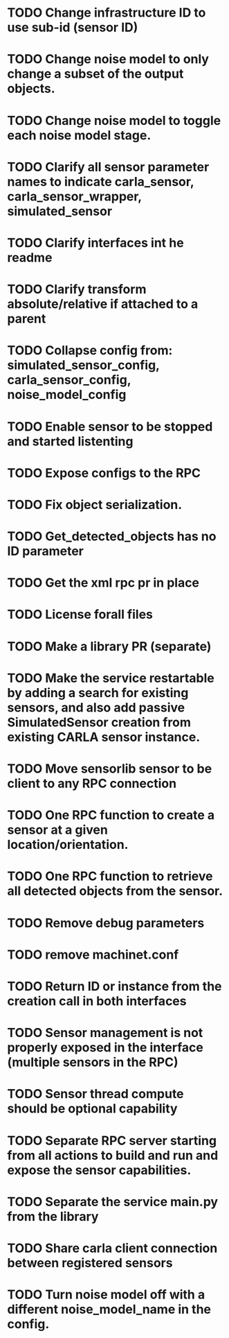 # TODO Change infrastructure ID to use sub-id (sensor ID)
# TODO Change noise model to only change a subset of the output objects.
# TODO Change noise model to toggle each noise model stage.
# TODO Clarify all sensor parameter names to indicate carla_sensor, carla_sensor_wrapper, simulated_sensor
# TODO Clarify interfaces int he readme
# TODO Clarify transform absolute/relative if attached to a parent
# TODO Collapse config from: simulated_sensor_config, carla_sensor_config, noise_model_config
# TODO Enable sensor to be stopped and started listenting
# TODO Expose configs to the RPC
# TODO Fix object serialization.
# TODO Get_detected_objects has no ID parameter
# TODO Get the xml rpc pr in place
# TODO License forall files
# TODO Make a library PR (separate)
# TODO Make the service restartable by adding a search for existing sensors, and also add passive SimulatedSensor creation from existing CARLA sensor instance.
# TODO Move sensorlib sensor to be client to any RPC connection
# TODO One RPC function to create a sensor at a given location/orientation.
# TODO One RPC function to retrieve all detected objects from the sensor.
# TODO Remove debug parameters
# TODO remove machinet.conf
# TODO Return ID or instance from the creation call in both interfaces
# TODO Sensor management is not properly exposed in the interface (multiple sensors in the RPC)
# TODO Sensor thread compute should be optional capability
# TODO Separate RPC server starting from all actions to build and run and expose the sensor capabilities.
# TODO Separate the service main.py from the library
# TODO Share carla client connection between registered sensors
# TODO Turn noise model off with a different noise_model_name in the config.
